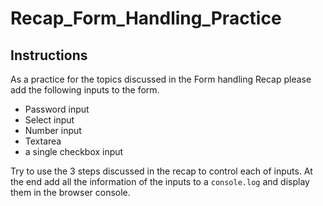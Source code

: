 # Recap_Form_Handling_Practice

## Instructions
As a practice for the topics discussed in the Form handling Recap please add the following inputs to the form.

- Password input
- Select input
- Number input
- Textarea
- a single checkbox input

Try to use the 3 steps discussed in the recap to control each of inputs. At the end add all the information of the inputs to a `console.log` and display them in the browser console.
